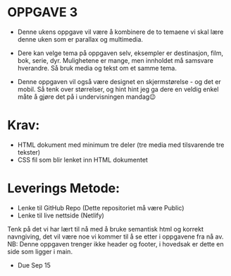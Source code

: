 # OPPGAVE 3
- Denne ukens oppgave vil være å kombinere de to temaene vi skal lære denne uken som er parallax og multimedia.

- Dere kan velge tema på oppgaven selv, eksempler er destinasjon, film, bok, serie, dyr. Mulighetene er mange, men innholdet må samsvare    hverandre. Så bruk media og tekst om et samme tema.

 - Denne oppgaven vil også være designet en skjermstørelse - og det er mobil. Så tenk over størrelser, og hint hint jeg ga dere en veldig enkel måte å gjøre det på i undervisningen mandag😉

# Krav:
 - HTML dokument med minimum tre deler (tre media med tilsvarende tre tekster)
 - CSS fil som blir lenket inn HTML dokumentet

# Leverings Metode:
 - Lenke til GitHub Repo (Dette repositoriet må være Public)
 - Lenke til live nettside (Netlify)

Tenk på det vi har lært til nå med å bruke semantisk html og korrekt navngiving, det vil være noe vi kommer til å se etter i oppgavene fra nå av.
NB: Denne oppgaven trenger ikke header og footer, i hovedsak er dette en side som ligger i main.

 - Due Sep 15